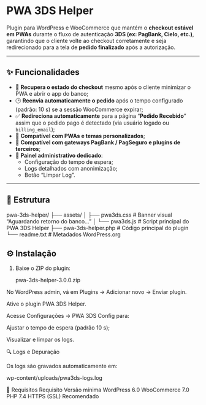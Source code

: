 # PWA 3DS Helper

Plugin para WordPress e WooCommerce que mantém o **checkout estável em PWAs** durante o fluxo de autenticação **3DS (ex: PagBank, Cielo, etc.)**, garantindo que o cliente volte ao checkout corretamente e seja redirecionado para a tela de **pedido finalizado** após a autorização.

---

## ✨ Funcionalidades

- 🔁 **Recupera o estado do checkout** mesmo após o cliente minimizar o PWA e abrir o app do banco;
- 🕒 **Reenvia automaticamente o pedido** após o tempo configurado (padrão: 10 s) se a sessão WooCommerce expirar;
- ✅ **Redireciona automaticamente** para a página “**Pedido Recebido**” assim que o pedido pago é detectado (via usuário logado ou `billing_email`);
- 🧩 **Compatível com PWAs e temas personalizados**;
- 🧠 **Compatível com gateways PagBank / PagSeguro e plugins de terceiros**;
- 🧰 **Painel administrativo dedicado**:
  - Configuração do tempo de espera;
  - Logs detalhados com anonimização;
  - Botão “Limpar Log”.

---

## 🧭 Estrutura

pwa-3ds-helper/
├── assets/
│ ├── pwa3ds.css # Banner visual “Aguardando retorno do banco…”
│ └── pwa3ds.js # Script principal do PWA 3DS Helper
├── pwa-3ds-helper.php # Código principal do plugin
└── readme.txt # Metadados WordPress.org

## ⚙️ Instalação

1. Baixe o ZIP do plugin:
   
   pwa-3ds-helper-3.0.0.zip

No WordPress admin, vá em Plugins → Adicionar novo → Enviar plugin.

Ative o plugin PWA 3DS Helper.

Acesse Configurações → PWA 3DS Config para:

Ajustar o tempo de espera (padrão 10 s);

Visualizar e limpar os logs.

🔍 Logs e Depuração

Os logs são gravados automaticamente em:


wp-content/uploads/pwa3ds-logs.log


🧩 Requisitos
Requisito	Versão mínima
WordPress	6.0
WooCommerce	7.0
PHP	7.4
HTTPS (SSL)	Recomendado

